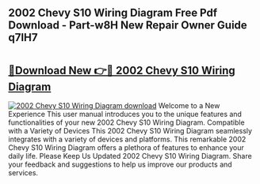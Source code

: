 ## 2002 Chevy S10 Wiring Diagram Free Pdf Download - Part-w8H New Repair Owner Guide q7IH7

# <h2><a href="http://dfp09r.blite.top/?on=2002+Chevy+S10+Wiring+Diagram">🔗Download New 👉🔴 2002 Chevy S10 Wiring Diagram</a></h2>

[![2002 Chevy S10 Wiring Diagram download](https://i.imgur.com/lujVjoI.png)](http://dfp09r.blite.top/?on=2002+Chevy+S10+Wiring+Diagram)
Welcome to a New Experience This user manual introduces you to the unique features and functionalities of your new 2002 Chevy S10 Wiring Diagram. Compatible with a Variety of Devices This 2002 Chevy S10 Wiring Diagram seamlessly integrates with a variety of devices and platforms. This remarkable 2002 Chevy S10 Wiring Diagram offers a plethora of features to enhance your daily life. Please Keep Us Updated 2002 Chevy S10 Wiring Diagram. Share your feedback and suggestions to help us improve our products and services.
